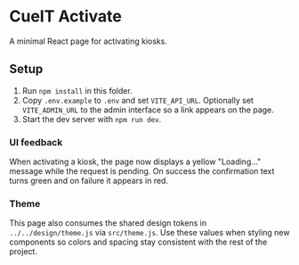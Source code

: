 # CueIT Activate

A minimal React page for activating kiosks.

## Setup
1. Run `npm install` in this folder.
2. Copy `.env.example` to `.env` and set `VITE_API_URL`. Optionally set `VITE_ADMIN_URL` to the admin interface so a link appears on the page.
3. Start the dev server with `npm run dev`.

### UI feedback

When activating a kiosk, the page now displays a yellow "Loading..." message
while the request is pending. On success the confirmation text turns green and on failure it appears in red.

### Theme

This page also consumes the shared design tokens in `../../design/theme.js` via
`src/theme.js`. Use these values when styling new components so colors and
spacing stay consistent with the rest of the project.
